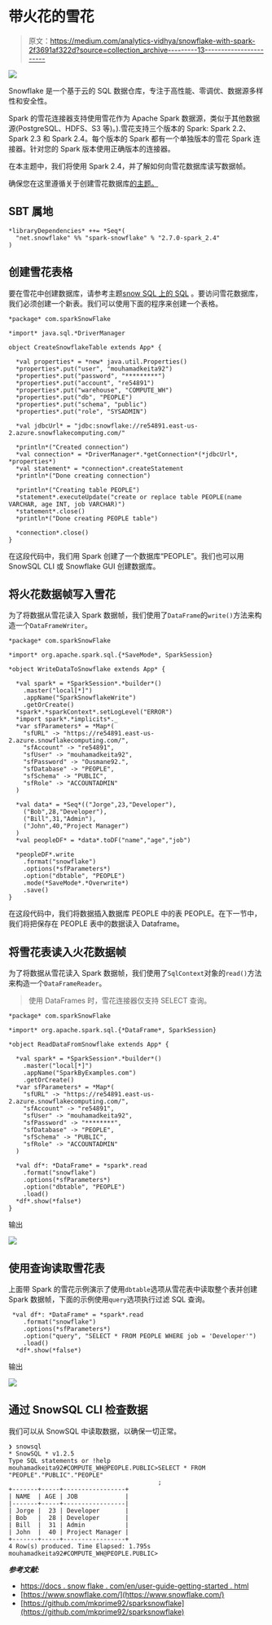# 带火花的雪花

> 原文：<https://medium.com/analytics-vidhya/snowflake-with-spark-2f3691af322d?source=collection_archive---------13----------------------->

![](img/7950542b51c9803f3e10b4f201305373.png)

Snowflake 是一个基于云的 SQL 数据仓库，专注于高性能、零调优、数据源多样性和安全性。

Spark 的雪花连接器支持使用雪花作为 Apache Spark 数据源，类似于其他数据源(PostgreSQL、HDFS、S3 等)。).雪花支持三个版本的 Spark: Spark 2.2、Spark 2.3 和 Spark 2.4。每个版本的 Spark 都有一个单独版本的雪花 Spark 连接器。针对您的 Spark 版本使用正确版本的连接器。

在本主题中，我们将使用 Spark 2.4，并了解如何向雪花数据库读写数据帧。

确保您在这里遵循关于创建雪花数据库[的主题。](/@keitamouhamad/snowflake-in-5minutes-9c6e4c22bb4)

## SBT 属地

```
*libraryDependencies* ++= *Seq*(
  "net.snowflake" %% "spark-snowflake" % "2.7.0-spark_2.4"
)
```

## 创建雪花表格

要在雪花中创建数据库，请参考主题[snow SQL 上的 SQL](http://mk) 。要访问雪花数据库，我们必须创建一个新表。我们可以使用下面的程序来创建一个表格。

```
*package* com.sparkSnowFlake

*import* java.sql.*DriverManager

object CreateSnowflakeTable extends App* {

  *val properties* = *new* java.util.Properties()
  *properties*.put("user", "mouhamadkeita92")
  *properties*.put("password", "*********")
  *properties*.put("account", "re54891")
  *properties*.put("warehouse", "COMPUTE_WH")
  *properties*.put("db", "PEOPLE")
  *properties*.put("schema", "public")
  *properties*.put("role", "SYSADMIN")

  *val jdbcUrl* = "jdbc:snowflake://re54891.east-us-2.azure.snowflakecomputing.com/"

  *println*("Created connection")
  *val connection* = *DriverManager*.*getConnection*(*jdbcUrl*, *properties*)
  *val statement* = *connection*.createStatement
  *println*("Done creating connection")

  *println*("Creating table PEOPLE")
  *statement*.executeUpdate("create or replace table PEOPLE(name VARCHAR, age INT, job VARCHAR)")
  *statement*.close()
  *println*("Done creating PEOPLE table")

  *connection*.close()
}
```

在这段代码中，我们用 Spark 创建了一个数据库“PEOPLE”。我们也可以用 SnowSQL CLI 或 Snowflake GUI 创建数据库。

## 将火花数据帧写入雪花

为了将数据从雪花读入 Spark 数据帧，我们使用了`DataFrame`的`write()`方法来构造一个`DataFrameWriter`。

```
*package* com.sparkSnowFlake

*import* org.apache.spark.sql.{*SaveMode*, SparkSession}

*object WriteDataToSnowflake extends App* {

  *val spark* = *SparkSession*.*builder*()
    .master("local[*]")
    .appName("SparkSnowflakeWrite")
    .getOrCreate()
  *spark*.*sparkContext*.setLogLevel("ERROR")
  *import spark*.*implicits*._
  *var sfParameters* = *Map*(
    "sfURL" -> "https://re54891.east-us-2.azure.snowflakecomputing.com/",
    "sfAccount" -> "re54891",
    "sfUser" -> "mouhamadkeita92",
    "sfPassword" -> "Ousmane92.",
    "sfDatabase" -> "PEOPLE",
    "sfSchema" -> "PUBLIC",
    "sfRole" -> "ACCOUNTADMIN"
  )

  *val data* = *Seq*(("Jorge",23,"Developer"),
    ("Bob",28,"Developer"),
    ("Bill",31,"Admin"),
    ("John",40,"Project Manager")
  )
  *val peopleDF* = *data*.toDF("name","age","job")

  *peopleDF*.write
    .format("snowflake")
    .options(*sfParameters*)
    .option("dbtable", "PEOPLE")
    .mode(*SaveMode*.*Overwrite*)
    .save()
}
```

在这段代码中，我们将数据插入数据库 PEOPLE 中的表 PEOPLE。在下一节中，我们将把保存在 PEOPLE 表中的数据读入 Dataframe。

## 将雪花表读入火花数据帧

为了将数据从雪花读入 Spark 数据帧，我们使用了`SqlContext`对象的`read()`方法来构造一个`DataFrameReader`。

> 使用 DataFrames 时，雪花连接器仅支持 SELECT 查询。

```
*package* com.sparkSnowFlake

*import* org.apache.spark.sql.{*DataFrame*, SparkSession}

*object ReadDataFromSnowflake extends App* {

  *val spark* = *SparkSession*.*builder*()
    .master("local[*]")
    .appName("SparkByExamples.com")
    .getOrCreate()
  *var sfParameters* = *Map*(
    "sfURL" -> "https://re54891.east-us-2.azure.snowflakecomputing.com/",
    "sfAccount" -> "re54891",
    "sfUser" -> "mouhamadkeita92",
    "sfPassword" -> "********",
    "sfDatabase" -> "PEOPLE",
    "sfSchema" -> "PUBLIC",
    "sfRole" -> "ACCOUNTADMIN"
  )

  *val df*: *DataFrame* = *spark*.read
    .format("snowflake")
    .options(*sfParameters*)
    .option("dbtable", "PEOPLE")
    .load()
  *df*.show(*false*)
}
```

输出

![](img/c7a3a6a8d103949a38bdee172909ef3f.png)

## 使用查询读取雪花表

上面带 Spark 的雪花示例演示了使用`dbtable`选项从雪花表中读取整个表并创建 Spark 数据帧，下面的示例使用`query`选项执行过滤 SQL 查询。

```
 *val df*: *DataFrame* = *spark*.read
    .format("snowflake")
    .options(*sfParameters*)
    .option("query", "SELECT * FROM PEOPLE WHERE job = 'Developer'")
    .load()
  *df*.show(*false*)
```

输出

![](img/3fec9f296fb900a46b20b96868b37d25.png)

## 通过 SnowSQL CLI 检查数据

我们可以从 SnowSQL 中读取数据，以确保一切正常。

```
❯ snowsql
* SnowSQL * v1.2.5
Type SQL statements or !help
mouhamadkeita92#COMPUTE_WH@PEOPLE.PUBLIC>SELECT * FROM "PEOPLE"."PUBLIC"."PEOPLE"
                                         ;
+-------+-----+-----------------+
| NAME  | AGE | JOB             |
|-------+-----+-----------------|
| Jorge |  23 | Developer       |
| Bob   |  28 | Developer       |
| Bill  |  31 | Admin           |
| John  |  40 | Project Manager |
+-------+-----+-----------------+
4 Row(s) produced. Time Elapsed: 1.795s
mouhamadkeita92#COMPUTE_WH@PEOPLE.PUBLIC>
```

***参考文献:***

*   [https://docs . snow flake . com/en/user-guide-getting-started . html](https://docs.snowflake.com/en/user-guide-getting-started.html)
*   [https://www.snowflake.com/](https://www.snowflake.com/)
*   [https://github.com/mkprime92/sparksnowflake](https://github.com/mkprime92/sparksnowflake)